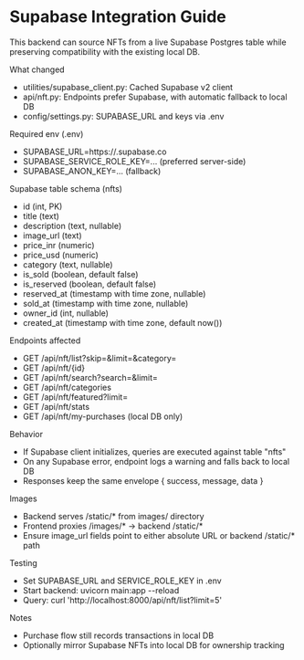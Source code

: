 # Supabase Integration Guide

This backend can source NFTs from a live Supabase Postgres table while preserving compatibility with the existing local DB.

What changed
- utilities/supabase_client.py: Cached Supabase v2 client
- api/nft.py: Endpoints prefer Supabase, with automatic fallback to local DB
- config/settings.py: SUPABASE_URL and keys via .env

Required env (.env)
- SUPABASE_URL=https://<project>.supabase.co
- SUPABASE_SERVICE_ROLE_KEY=... (preferred server-side)
- SUPABASE_ANON_KEY=... (fallback)

Supabase table schema (nfts)
- id (int, PK)
- title (text)
- description (text, nullable)
- image_url (text)
- price_inr (numeric)
- price_usd (numeric)
- category (text, nullable)
- is_sold (boolean, default false)
- is_reserved (boolean, default false)
- reserved_at (timestamp with time zone, nullable)
- sold_at (timestamp with time zone, nullable)
- owner_id (int, nullable)
- created_at (timestamp with time zone, default now())

Endpoints affected
- GET /api/nft/list?skip=&limit=&category=
- GET /api/nft/{id}
- GET /api/nft/search?search=&limit=
- GET /api/nft/categories
- GET /api/nft/featured?limit=
- GET /api/nft/stats
- GET /api/nft/my-purchases (local DB only)

Behavior
- If Supabase client initializes, queries are executed against table "nfts"
- On any Supabase error, endpoint logs a warning and falls back to local DB
- Responses keep the same envelope { success, message, data }

Images
- Backend serves /static/* from images/ directory
- Frontend proxies /images/* -> backend /static/*
- Ensure image_url fields point to either absolute URL or backend /static/* path

Testing
- Set SUPABASE_URL and SERVICE_ROLE_KEY in .env
- Start backend: uvicorn main:app --reload
- Query: curl 'http://localhost:8000/api/nft/list?limit=5'

Notes
- Purchase flow still records transactions in local DB
- Optionally mirror Supabase NFTs into local DB for ownership tracking
